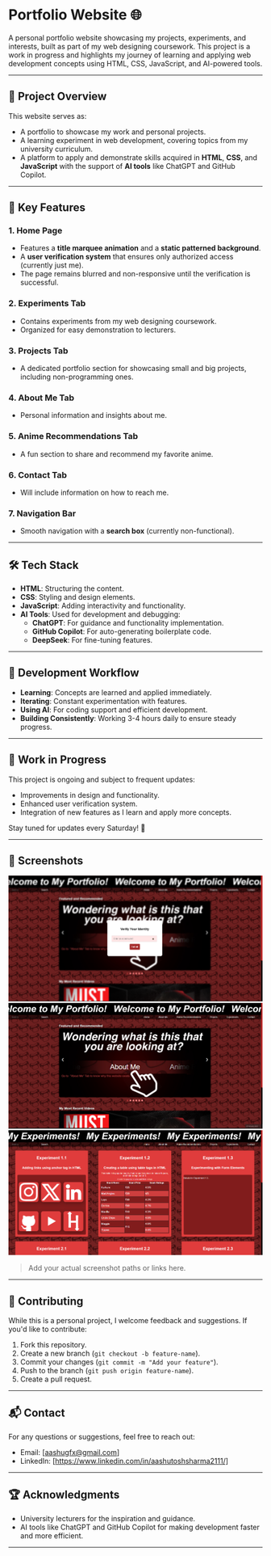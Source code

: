 # **Portfolio Website** 🌐

A personal portfolio website showcasing my projects, experiments, and interests, built as part of my web designing coursework. This project is a work in progress and highlights my journey of learning and applying web development concepts using HTML, CSS, JavaScript, and AI-powered tools.

---

## 🚀 **Project Overview**
This website serves as:
- A portfolio to showcase my work and personal projects.
- A learning experiment in web development, covering topics from my university curriculum.
- A platform to apply and demonstrate skills acquired in **HTML**, **CSS**, and **JavaScript** with the support of **AI tools** like ChatGPT and GitHub Copilot.

---

## 🎯 **Key Features**
### 1. **Home Page**
- Features a **title marquee animation** and a **static patterned background**.
- A **user verification system** that ensures only authorized access (currently just me).
- The page remains blurred and non-responsive until the verification is successful.

### 2. **Experiments Tab**
- Contains experiments from my web designing coursework.
- Organized for easy demonstration to lecturers.

### 3. **Projects Tab**
- A dedicated portfolio section for showcasing small and big projects, including non-programming ones.

### 4. **About Me Tab**
- Personal information and insights about me.

### 5. **Anime Recommendations Tab**
- A fun section to share and recommend my favorite anime.

### 6. **Contact Tab**
- Will include information on how to reach me.

### 7. **Navigation Bar**
- Smooth navigation with a **search box** (currently non-functional).

---

## 🛠️ **Tech Stack**
- **HTML**: Structuring the content.
- **CSS**: Styling and design elements.
- **JavaScript**: Adding interactivity and functionality.
- **AI Tools**: Used for development and debugging:
  - **ChatGPT**: For guidance and functionality implementation.
  - **GitHub Copilot**: For auto-generating boilerplate code.
  - **DeepSeek**: For fine-tuning features.

---

## 📅 **Development Workflow**
- **Learning**: Concepts are learned and applied immediately.
- **Iterating**: Constant experimentation with features.
- **Using AI**: For coding support and efficient development.
- **Building Consistently**: Working 3-4 hours daily to ensure steady progress.

---

## 🚧 **Work in Progress**
This project is ongoing and subject to frequent updates:
- Improvements in design and functionality.
- Enhanced user verification system.
- Integration of new features as I learn and apply more concepts.

Stay tuned for updates every Saturday! 🚀

---

## 📸 **Screenshots**
![Work In Progress Screenshot](./website/images/wip/ss1.png)
![Work In Progress Screenshot](./website/images/wip/ss2.png)
![Work In Progress Screenshot](./website/images/wip/ss4.png)
> Add your actual screenshot paths or links here.

---

## 🤝 **Contributing**
While this is a personal project, I welcome feedback and suggestions. If you'd like to contribute:
1. Fork this repository.
2. Create a new branch (`git checkout -b feature-name`).
3. Commit your changes (`git commit -m "Add your feature"`).
4. Push to the branch (`git push origin feature-name`).
5. Create a pull request.

---

## 📬 **Contact**
For any questions or suggestions, feel free to reach out:
- Email: [aashugfx@gmail.com]
- LinkedIn: [https://www.linkedin.com/in/aashutoshsharma2111/]

---

## 🏆 **Acknowledgments**
- University lecturers for the inspiration and guidance.
- AI tools like ChatGPT and GitHub Copilot for making development faster and more efficient.

---

